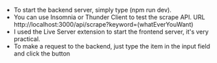 - To start the backend server, simply type (npm run dev).
- You can use Insomnia or Thunder Client to test the scrape API.
URL http://localhost:3000/api/scrape?keyword=(whatEverYouWant)
- I used the Live Server extension to start the frontend server, it's very practical.
- To make a request to the backend, just type the item in the input field and click the button